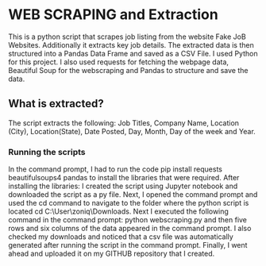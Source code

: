 # WEB SCRAPING and Extraction
This is a python script that scrapes job listing from the website Fake JoB Websites. Additionally it extracts key job details. The extracted data is then structured into a Pandas Data Frame and saved as a CSV File.
I used Python for this project. I also used requests for fetching the webpage data, Beautiful Soup for the webscraping and Pandas to structure and save the data.

## What is extracted?
The script extracts the following: Job Titles, Company Name, Location (City), Location(State), Date Posted, Day, Month, Day of the week and Year.
### Running the scripts
In the command prompt, I had to run the code pip install requests beautifulsoups4 pandas to install the libraries that were required. 
After installing the libraries:
I created the script using Jupyter notebook and downloaded the script as a py file. 
Next, I opened the command prompt and used the cd command to navigate to the folder where the python script is located cd C:\User\zoniq\Downloads.
Next I executed the following command in the command prompt:  python webscraping.py and then five rows and six columns of the data appeared in the command prompt. 
I also checked my downloads and noticed that a csv file was automatically generated after running the script in the command prompt. 
Finally, I went ahead and uploaded it on my GITHUB repository that I created.
